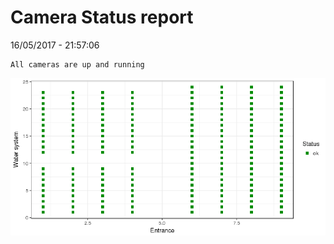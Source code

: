 Camera Status report
================
16/05/2017 - 21:57:06

    All cameras are up and running

![](camreport_files/figure-markdown_github/unnamed-chunk-2-1.png)
